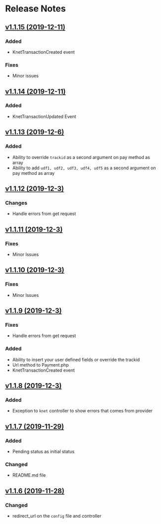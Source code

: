# Release Notes

## [v1.1.15 (2019-12-11)](https://github.com/asciisd/knet/compare/v1.1.14...v1.1.15)
### Added
- KnetTransactionCreated event
### Fixes
- Minor issues

## [v1.1.14 (2019-12-11)](https://github.com/asciisd/knet/compare/v1.1.13...v1.1.14)
### Added
- KnetTransactionUpdated Event

## [v1.1.13 (2019-12-6)](https://github.com/asciisd/knet/compare/v1.1.12...v1.1.13)
### Added
- Ability to override `trackid` as a second argument on pay method as array
- Ability to add `udf1, udf2, udf3, udf4, udf5` as a second argument on pay method as array
## [v1.1.12 (2019-12-3)](https://github.com/asciisd/knet/compare/v1.1.11...v1.1.12)
### Changes
- Handle errors from get request

## [v1.1.11 (2019-12-3)](https://github.com/asciisd/knet/compare/v1.1.10...v1.1.11)
### Fixes
- Minor Issues

## [v1.1.10 (2019-12-3)](https://github.com/asciisd/knet/compare/v1.1.9...v1.1.10)
### Fixes
- Minor Issues

## [v1.1.9 (2019-12-3)](https://github.com/asciisd/knet/compare/v1.1.8...v1.1.9)
### Fixes
- Handle errors from get request

### Added
- Ability to insert your user defined fields or override the trackid
- Url method to Payment.php
- KnetTransactionCreated event

## [v1.1.8 (2019-12-3)](https://github.com/asciisd/knet/compare/v1.1.7...v1.1.8)
### Added
- Exception to `knet` controller to show errors that comes from provider

## [v1.1.7 (2019-11-29)](https://github.com/asciisd/knet/compare/v1.1.6...v1.1.7)
### Added
- Pending status as initial status
### Changed
- README.md file

## [v1.1.6 (2019-11-28)](https://github.com/asciisd/knet/compare/v1.1.5...v1.1.6)
### Changed
- redirect_url on the `config` file and controller
